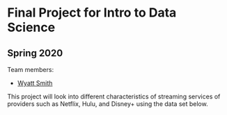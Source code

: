 # Final Project for Intro to Data Science

## Spring 2020

Team members: 

- [Wyatt Smith](mailto:wsmith4725@floridapoly.edu)

This project will look into different characteristics of streaming services
of providers such as Netflix, Hulu, and Disney+ using the data set below.
